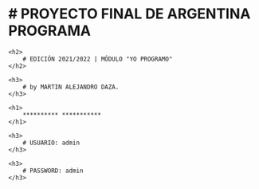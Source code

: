 <div>
    <h1>
        # PROYECTO FINAL DE ARGENTINA PROGRAMA
    </h1>

    <h2>
        # EDICIÓN 2021/2022 | MÓDULO "YO PROGRAMO"
    </h2>

    <h3>
        # by MARTIN ALEJANDRO DAZA.
    </h3>

    <h1>
        ********** ***********
    </h1>

    <h3>
        # USUARIO: admin
    </h3>

    <h3>
        # PASSWORD: admin
    </h3>


</div>
